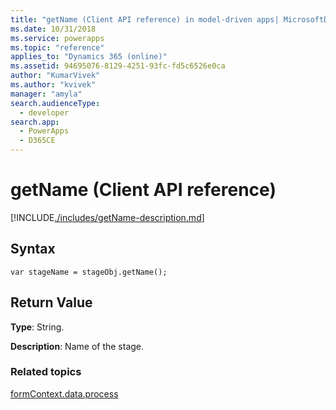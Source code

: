 ```yaml
---
title: "getName (Client API reference) in model-driven apps| MicrosoftDocs"
ms.date: 10/31/2018
ms.service: powerapps
ms.topic: "reference"
applies_to: "Dynamics 365 (online)"
ms.assetid: 94695076-8129-4251-93fc-fd5c6526e0ca
author: "KumarVivek"
ms.author: "kvivek"
manager: "amyla"
search.audienceType: 
  - developer
search.app: 
  - PowerApps
  - D365CE
---
```

# getName (Client API reference)



[!INCLUDE[./includes/getName-description.md](./includes/getName-description.md)]

## Syntax

`var stageName = stageObj.getName();`

## Return Value

**Type**: String. 

**Description**: Name of the stage.

### Related topics
 
[formContext.data.process](../../formContext-data-process.md)

